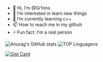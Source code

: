 - 👋 Hi, I’m @Gr1nns
- 👀 I’m interested in learn new things
- 🌱 I’m currently learning c++
- 📫 How to reach me in my github
- ⚡ Fun fact: I'm a real person


![Anurag's GitHub stats](https://github-readme-stats.vercel.app/api?username=Gr1nns&show_icons=true&theme=highcontrast)
![TOP Linguagens](https://github-readme-stats.vercel.app/api/top-langs/?username=Gr1nns&layout=compact&theme=chartreuse-dark)


[![Gist Card](https://github-readme-stats.vercel.app/api/gist?id=bbfce31e0217a3689c8d961a356cb10d)](https://gist.github.com/Yizack/bbfce31e0217a3689c8d961a356cb10d/)
